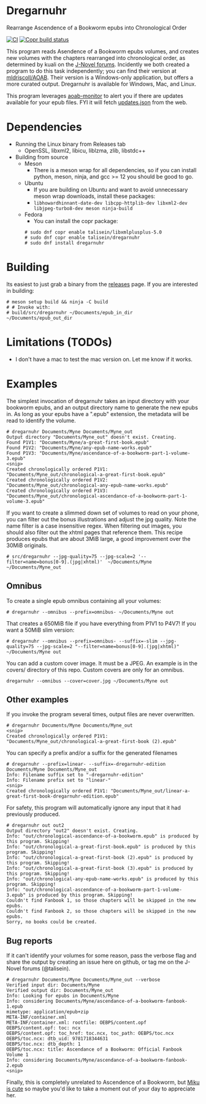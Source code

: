 # Dregarnuhr

Rearrange Ascendence of a Bookworm epubs into Chronological Order

[![CI](https://github.com/talisein/dregarnuhr/actions/workflows/main.yml/badge.svg)](https://github.com/talisein/dregarnuhr/actions/workflows/main.yml)
[![Copr build status](https://copr.fedorainfracloud.org/coprs/talisein/dregarnuhr/package/dregarnuhr/status_image/last_build.png)](https://copr.fedorainfracloud.org/coprs/talisein/dregarnuhr/package/dregarnuhr/)

This program reads Asendence of a Bookworm epubs volumes, and creates new
volumes with the chapters rearranged into chronological order, as determined by
kuali on the [J-Novel
forums](https://forums.j-novel.club/topic/5036/alternate-reading-order). Incidently
we both created a program to do this task independently; you can find their
version at [mldriscoll/AOAB](https://github.com/mldriscoll/AOAB/). Their version
is a Windows-only application, but offers a more curated output. Dregarnuhr is
available for Windows, Mac, and Linux.

This program leverages [aoab-monitor](https://github.com/talisein/aoab-monitor)
to alert you if there are updates available for your epub files. FYI it will
fetch [updates.json](http://aoabmonitor.talinet.net/updates.json) from the web.

# Dependencies

- Running the Linux binary from Releases tab
  - OpenSSL, libxml2, libicu, liblzma, zlib, libstdc++
- Building from source
  - Meson
    - There is a meson wrap for all dependencies, so if you can install python,
      meson, ninja, and gcc >= 12 you should be good to go.
  - Ubuntu
    - If you are building on Ubuntu and want to avoid unnecessary meson wrap
      downloads, install these packages:
    - `libhowardhinnant-date-dev libcpp-httplib-dev libxml2-dev libjpeg-turbo8-dev meson ninja-build`
  - Fedora
    - You can install the copr package:
    ```
    # sudo dnf copr enable talisein/libxmlplusplus-5.0
    # sudo dnf copr enable talisein/dregarnuhr
    # sudo dnf install dregarnuhr
    ```

# Building

Its easiest to just grab a binary from the
[releases](https://github.com/talisein/dregarnuhr/releases) page. If you are
interested in building:

```
# meson setup build && ninja -C build
# # Invoke with:
# build/src/dregarnuhr ~/Documents/epub_in_dir ~/Documents/epub_out_dir
```

# Limitations (TODOs)

- I don't have a mac to test the mac version on. Let me know if it works.

# Examples

The simplest invocation of dregarnuhr takes an input directory with your
bookworm epubs, and an output directory name to generate the new epubs in. As
long as your epubs have a ".epub" extension, the metadata will be read to
identify the volume.

```
# dregarnuhr Documents/Myne Documents/Myne_out
Output directory "Documents/Myne_out" doesn't exist. Creating.
Found P1V1: "Documents/Myne/a-great-first-book.epub"
Found P1V2: "Documents/Myne/any-epub-name-works.epub"
Found P1V3: "Documents/Myne/ascendance-of-a-bookworm-part-1-volume-3.epub"
<snip>
Created chronologically ordered P1V1: "Documents/Myne_out/chronological-a-great-first-book.epub"
Created chronologically ordered P1V2: "Documents/Myne_out/chronological-any-epub-name-works.epub"
Created chronologically ordered P1V3: "Documents/Myne_out/chronological-ascendance-of-a-bookworm-part-1-volume-3.epub"
```

If you want to create a slimmed down set of volumes to read on your phone, you
can filter out the bonus illustrations and adjust the jpg quality. Note the name
filter is a case insensitive regex. When filtering out images, you should also
filter out the xhtml pages that reference them. This recipe produces epubs that
are about 3MiB large, a good improvement over the 30MiB originals.

```
# src/dregarnuhr --jpg-quality=75 --jpg-scale=2 '--filter=name=bonus[0-9].(jpg|xhtml)'  ~/Documents/Myne ~/Documents/Myne_out
```

## Omnibus

To create a single epub omnibus containing all your volumes:
```
# dregarnuhr --omnibus --prefix=omnibus- ~/Documents/Myne out
```

That creates a 650MiB file if you have everything from P1V1 to P4V7! If you want
a 50MiB slim version:
```
# dregarnuhr --omnibus --prefix=omnibus- --suffix=-slim --jpg-quality=75 --jpg-scale=2 "--filter=name=bonus[0-9].(jpg|xhtml)"   ~/Documents/Myne out
```

You can add a custom cover image. It must be a JPEG. An example is in the
covers/ directory of this repo. Custom covers are only for an omnibus.
```
dregarnuhr --omnibus --cover=cover.jpg ~/Documents/Myne out
```

## Other examples

If you invoke the program several times, output files are never overwritten.
```
# dregarnuhr Documents/Myne Documents/Myne_out
<snip>
Created chronologically ordered P1V1: "Documents/Myne_out/chronological-a-great-first-book (2).epub"
```

You can specify a prefix and/or a suffix for the generated filenames

```
# dregarnuhr --prefix=linear- --suffix=-dregarnuhr-edition Documents/Myne Documents/Myne_out
Info: Filename suffix set to "-dregarnuhr-edition"
Info: Filename prefix set to "linear-"
<snip>
Created chronologically ordered P1V1: "Documents/Myne_out/linear-a-great-first-book-dregarnuhr-edition.epub"
```

For safety, this program will automatically ignore any input that it had
previously produced.

```
# dregarnuhr out out2
Output directory "out2" doesn't exist. Creating.
Info: "out/chronological-ascendance-of-a-bookworm.epub" is produced by this program. Skipping!
Info: "out/chronological-a-great-first-book.epub" is produced by this program. Skipping!
Info: "out/chronological-a-great-first-book (2).epub" is produced by this program. Skipping!
Info: "out/chronological-a-great-first-book (3).epub" is produced by this program. Skipping!
Info: "out/chronological-any-epub-name-works.epub" is produced by this program. Skipping!
Info: "out/chronological-ascendance-of-a-bookworm-part-1-volume-3.epub" is produced by this program. Skipping!
Couldn't find Fanbook 1, so those chapters will be skipped in the new epubs.
Couldn't find Fanbook 2, so those chapters will be skipped in the new epubs.
Sorry, no books could be created.
```

## Bug reports

If it can't identify your volumes for some reason, pass the verbose flag and
share the output by creating an issue here on github, or tag me on the J-Novel
forums (@talisein).

```
# dregarnuhr Documents/Myne Documents/Myne_out --verbose
Verified input dir: Documents/Myne
Verified output dir: Documents/Myne_out
Info: Looking for epubs in Documents/Myne
Info: considering Documents/Myne/ascendance-of-a-bookworm-fanbook-1.epub
mimetype: application/epub+zip
META-INF/container.xml
META-INF/container.xml: rootfile: OEBPS/content.opf
OEBPS/content.opf: toc: ncx
OEBPS/content.opf: toc_href: toc.ncx, toc_path: OEBPS/toc.ncx
OEBPS/toc.ncx: dtb_uid: 9781718344631
OEBPS/toc.ncx: dtb_depth: 1
OEBPS/toc.ncx: title: Ascendance of a Bookworm: Official Fanbook Volume 1
Info: considering Documents/Myne/ascendance-of-a-bookworm-fanbook-2.epub
<snip>
```

Finally, this is completely unrelated to Ascendence of a Bookworm, but [Miku is
cute](https://youtu.be/GrH3OrZU6Ek) so maybe you'd like to take a moment out of
your day to appreciate her.
